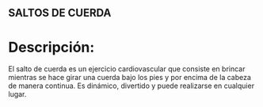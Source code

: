 ## SALTOS DE CUERDA

# Descripción:
El salto de cuerda es un ejercicio cardiovascular que consiste en brincar mientras se hace girar una cuerda bajo los pies y por encima de la cabeza de manera continua. Es dinámico, divertido y puede realizarse en cualquier lugar.

